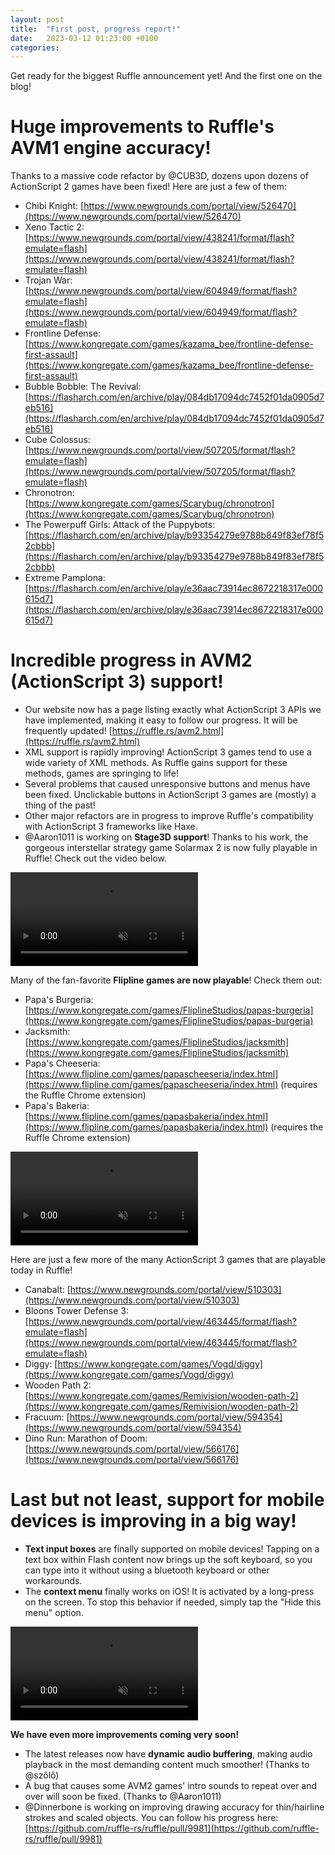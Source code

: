 ```yaml
---
layout: post
title:  "First post, progress report!"
date:   2023-03-12 01:23:00 +0100
categories:
---
```

Get ready for the biggest Ruffle announcement yet! And the first one on the blog!

# Huge improvements to Ruffle's AVM1 engine accuracy!
Thanks to a massive code refactor by @CUB3D, dozens upon dozens of ActionScript 2 games have been fixed! Here are just a few of them:
- Chibi Knight: [https://www.newgrounds.com/portal/view/526470](https://www.newgrounds.com/portal/view/526470)
- Xeno Tactic 2: [https://www.newgrounds.com/portal/view/438241/format/flash?emulate=flash](https://www.newgrounds.com/portal/view/438241/format/flash?emulate=flash)
- Trojan War: [https://www.newgrounds.com/portal/view/604949/format/flash?emulate=flash](https://www.newgrounds.com/portal/view/604949/format/flash?emulate=flash)
- Frontline Defense: [https://www.kongregate.com/games/kazama_bee/frontline-defense-first-assault](https://www.kongregate.com/games/kazama_bee/frontline-defense-first-assault)
- Bubble Bobble: The Revival: [https://flasharch.com/en/archive/play/084db17094dc7452f01da0905d7eb516](https://flasharch.com/en/archive/play/084db17094dc7452f01da0905d7eb516)
- Cube Colossus: [https://www.newgrounds.com/portal/view/507205/format/flash?emulate=flash](https://www.newgrounds.com/portal/view/507205/format/flash?emulate=flash)
- Chronotron: [https://www.kongregate.com/games/Scarybug/chronotron](https://www.kongregate.com/games/Scarybug/chronotron)
- The Powerpuff Girls: Attack of the Puppybots: [https://flasharch.com/en/archive/play/b93354279e9788b849f83ef78f52cbbb](https://flasharch.com/en/archive/play/b93354279e9788b849f83ef78f52cbbb)
- Extreme Pamplona: [https://flasharch.com/en/archive/play/e36aac73914ec8672218317e000615d7](https://flasharch.com/en/archive/play/e36aac73914ec8672218317e000615d7)

# Incredible progress in AVM2 (ActionScript 3) support!
- Our website now has a page listing exactly what ActionScript 3 APIs we have implemented, making it easy to follow our progress. It will be frequently updated! [https://ruffle.rs/avm2.html](https://ruffle.rs/avm2.html)
- XML support is rapidly improving! ActionScript 3 games tend to use a wide variety of XML methods. As Ruffle gains support for these methods, games are springing to life!
- Several problems that caused unresponsive buttons and menus have been fixed. Unclickable buttons in ActionScript 3 games are (mostly) a thing of the past!
- Other major refactors are in progress to improve Ruffle's compatibility with ActionScript 3 frameworks like Haxe.
- @Aaron1011 is working on **Stage3D support**! Thanks to his work, the gorgeous interstellar strategy game Solarmax 2 is now fully playable in Ruffle! Check out the video below.

<video muted autoplay controls>
    <source src="/assets/2023-03-12-progress-report/ruffle_solarmax2.mp4" type="video/mp4">
</video>

Many of the fan-favorite **Flipline games are now playable**! Check them out:
- Papa's Burgeria: [https://www.kongregate.com/games/FliplineStudios/papas-burgeria](https://www.kongregate.com/games/FliplineStudios/papas-burgeria)
- Jacksmith: [https://www.kongregate.com/games/FliplineStudios/jacksmith](https://www.kongregate.com/games/FliplineStudios/jacksmith)
- Papa's Cheeseria: [https://www.flipline.com/games/papascheeseria/index.html](https://www.flipline.com/games/papascheeseria/index.html) (requires the Ruffle Chrome extension)
- Papa's Bakeria: [https://www.flipline.com/games/papasbakeria/index.html](https://www.flipline.com/games/papasbakeria/index.html) (requires the Ruffle Chrome extension)

<video muted autoplay controls>
    <source src="/assets/2023-03-12-progress-report/ruffle_burgeria.mp4" type="video/mp4">
</video>

Here are just a few more of the many ActionScript 3 games that are playable today in Ruffle!
- Canabalt: [https://www.newgrounds.com/portal/view/510303](https://www.newgrounds.com/portal/view/510303)
- Bloons Tower Defense 3: [https://www.newgrounds.com/portal/view/463445/format/flash?emulate=flash](https://www.newgrounds.com/portal/view/463445/format/flash?emulate=flash)
- Diggy: [https://www.kongregate.com/games/Vogd/diggy](https://www.kongregate.com/games/Vogd/diggy)
- Wooden Path 2: [https://www.kongregate.com/games/Remivision/wooden-path-2](https://www.kongregate.com/games/Remivision/wooden-path-2)
- Fracuum: [https://www.newgrounds.com/portal/view/594354](https://www.newgrounds.com/portal/view/594354)
- Dino Run: Marathon of Doom: [https://www.newgrounds.com/portal/view/566176](https://www.newgrounds.com/portal/view/566176)

# Last but not least, support for **mobile devices** is improving in a big way!
- **Text input boxes** are finally supported on mobile devices! Tapping on a text box within Flash content now brings up the soft keyboard, so you can type into it without using a bluetooth keyboard or other workarounds.
- The **context menu** finally works on iOS! It is activated by a long-press on the screen. To stop this behavior if needed, simply tap the "Hide this menu" option.

<video muted autoplay controls>
    <source src="/assets/2023-03-12-progress-report/Ruffle_Kongregate_Pizzeria_iPhone.mov" type="video/mp4">
</video>

**We have even more improvements coming very soon!**
- The latest releases now have **dynamic audio buffering**, making audio playback in the most demanding content much smoother! (Thanks to @szőlő)
- A bug that causes some AVM2 games' intro sounds to repeat over and over will soon be fixed. (Thanks to @Aaron1011)
- @Dinnerbone is working on improving drawing accuracy for thin/hairline strokes and scaled objects. You can follow his progress here:
  [https://github.com/ruffle-rs/ruffle/pull/9981](https://github.com/ruffle-rs/ruffle/pull/9981)